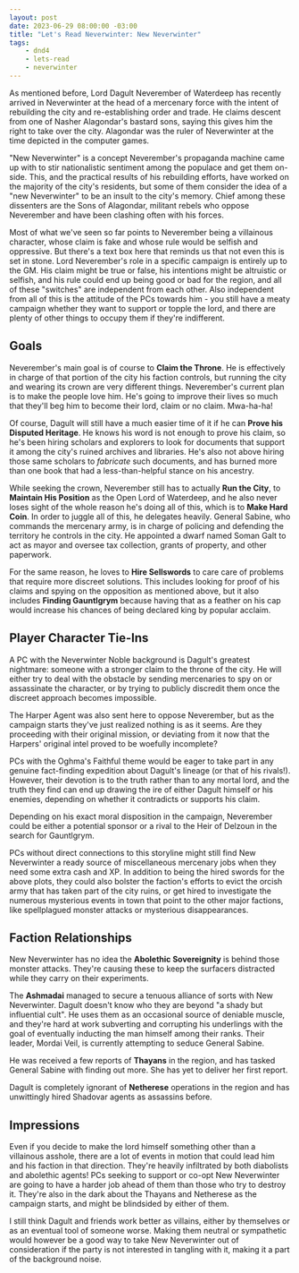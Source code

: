 ```yaml
---
layout: post
date: 2023-06-29 08:00:00 -03:00
title: "Let's Read Neverwinter: New Neverwinter"
tags:
    - dnd4
    - lets-read
    - neverwinter
---
```


As mentioned before, Lord Dagult Neverember of Waterdeep has recently arrived in
Neverwinter at the head of a mercenary force with the intent of rebuilding the
city and re-establishing order and trade. He claims descent from one of Nasher
Alagondar's bastard sons, saying this gives him the right to take over the
city. Alagondar was the ruler of Neverwinter at the time depicted in the
computer games.

"New Neverwinter" is a concept Neverember's propaganda machine came up with to
stir nationalistic sentiment among the populace and get them on-side. This, and
the practical results of his rebuilding efforts, have worked on the majority of
the city's residents, but some of them consider the idea of a "new Neverwinter"
to be an insult to the city's memory. Chief among these dissenters are the Sons
of Alagondar, militant rebels who oppose Neverember and have been clashing often
with his forces.

Most of what we've seen so far points to Neverember being a villainous
character, whose claim is fake and whose rule would be selfish and
oppressive. But there's a text box here that reminds us that not even this is
set in stone. Lord Neverember's role in a specific campaign is entirely up to
the GM. His claim might be true or false, his intentions might be altruistic or
selfish, and his rule could end up being good or bad for the region, and all of
these "switches" are independent from each other. Also independent from all of
this is the attitude of the PCs towards him - you still have a meaty campaign
whether they want to support or topple the lord, and there are plenty of other
things to occupy them if they're indifferent.

## Goals

Neverember's main goal is of course to **Claim the Throne**. He is effectively
in charge of that portion of the city his faction controls, but running the city
and wearing its crown are very different things. Neverember's current plan is to
make the people love him. He's going to improve their lives so much that they'll
beg him to become their lord, claim or no claim. Mwa-ha-ha!

Of course, Dagult will still have a much easier time of it if he can **Prove his
Disputed Heritage**. He knows his word is not enough to prove his claim, so he's
been hiring scholars and explorers to look for documents that support it among
the city's ruined archives and libraries. He's also not above hiring those same
scholars to _fabricate_ such documents, and has burned more than one book that
had a less-than-helpful stance on his ancestry.

While seeking the crown, Neverember still has to actually **Run the City**, to
**Maintain His Position** as the Open Lord of Waterdeep, and he also never loses
sight of the whole reason he's doing all of this, which is to **Make Hard
Coin**. In order to juggle all of this, he delegates heavily. General Sabine,
who commands the mercenary army, is in charge of policing and defending the
territory he controls in the city. He appointed a dwarf named Soman Galt to act
as mayor and oversee tax collection, grants of property, and other paperwork.

For the same reason, he loves to **Hire Sellswords** to care care of problems
that require more discreet solutions. This includes looking for proof of his
claims and spying on the opposition as mentioned above, but it also includes
**Finding Gauntlgrym** because having that as a feather on his cap would
increase his chances of being declared king by popular acclaim.

## Player Character Tie-Ins

A PC with the Neverwinter Noble background is Dagult's greatest nightmare:
someone with a stronger claim to the throne of the city. He will either try to
deal with the obstacle by sending mercenaries to spy on or assassinate the
character, or by trying to publicly discredit them once the discreet approach
becomes impossible.

The Harper Agent was also sent here to oppose Neverember, but as the campaign
starts they've just realized nothing is as it seems. Are they proceeding with
their original mission, or deviating from it now that the Harpers' original
intel proved to be woefully incomplete?

PCs with the Oghma's Faithful theme would be eager to take part in any genuine
fact-finding expedition about Dagult's lineage (or that of his
rivals!). However, their devotion is to the truth rather than to any mortal
lord, and the truth they find can end up drawing the ire of either Dagult
himself or his enemies, depending on whether it contradicts or supports his
claim.

Depending on his exact moral disposition in the campaign, Neverember could be
either a potential sponsor or a rival to the Heir of Delzoun in the search for
Gauntlgrym.

PCs without direct connections to this storyline might still find New
Neverwinter a ready source of miscellaneous mercenary jobs when they need some
extra cash and XP. In addition to being the hired swords for the above plots,
they could also bolster the faction's efforts to evict the orcish army that has
taken part of the city ruins, or get hired to investigate the numerous
mysterious events in town that point to the other major factions, like
spellplagued monster attacks or mysterious disappearances.

## Faction Relationships

New Neverwinter has no idea the **Abolethic Sovereignity** is behind those
monster attacks. They're causing these to keep the surfacers distracted while
they carry on their experiments.

The **Ashmadai** managed to secure a tenuous alliance of sorts with New
Neverwinter. Dagult doesn't know who they are beyond "a shady but influential
cult". He uses them as an occasional source of deniable muscle, and they're hard
at work subverting and corrupting his underlings with the goal of eventually
inducting the man himself among their ranks. Their leader, Mordai Veil, is
currently attempting to seduce General Sabine.

He was received a few reports of **Thayans** in the region, and has tasked
General Sabine with finding out more. She has yet to deliver her first report.

Dagult is completely ignorant of **Netherese** operations in the region and has
unwittingly hired Shadovar agents as assassins before.

## Impressions

Even if you decide to make the lord himself something other than a villainous
asshole, there are a lot of events in motion that could lead him and his faction
in that direction. They're heavily infiltrated by both diabolists and abolethic
agents! PCs seeking to support or co-opt New Neverwinter are going to have a
harder job ahead of them than those who try to destroy it. They're also in the
dark about the Thayans and Netherese as the campaign starts, and might be
blindsided by either of them.

I still think Dagult and friends work better as villains, either by themselves
or as an eventual tool of someone worse. Making them neutral or sympathetic
would however be a good way to take New Neverwinter out of consideration if the
party is not interested in tangling with it, making it a part of the background
noise.
